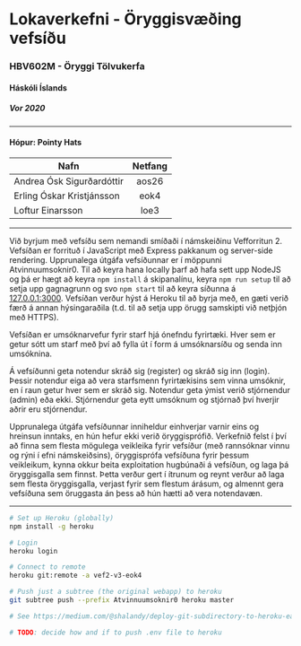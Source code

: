 # Lokaverkefni - Öryggisvæðing vefsíðu
### HBV602M - Öryggi Tölvukerfa
#### Háskóli Íslands
##### Vor 2020

<hr>

#### Hópur: Pointy Hats

| Nafn                      | Netfang       | 
| --                        | :--:          | 
| Andrea Ósk Sigurðardóttir | aos26         | 
| Erling Óskar Kristjánsson | eok4          | 
| Loftur Einarsson          | loe3          | 

<hr>

Við byrjum með vefsíðu sem nemandi smíðaði í námskeiðinu Vefforritun 2. Vefsíðan er forrituð í JavaScript með Express pakkanum og server-side rendering. Upprunalega útgáfa vefsíðunnar er í möppunni Atvinnuumsoknir0. Til að keyra hana locally þarf að hafa sett upp NodeJS og þá er hægt að keyra `npm install` á skipanalínu, keyra `npm run setup` til að setja upp gagnagrunn og svo `npm start` til að keyra síðunna á [127.0.0.1:3000](http://127.0.0.1:3000). Vefsíðan verður hýst á Heroku til að byrja með, en gæti verið færð á annan hýsingaraðila (t.d. til að setja upp örugg samskipti við netþjón með HTTPS).

Vefsíðan er umsóknarvefur fyrir starf hjá ónefndu fyrirtæki. Hver sem er getur sótt um starf með því að fylla út í form á umsóknarsíðu og senda inn umsóknina.

Á vefsíðunni geta notendur skráð sig (register) og skráð sig inn (login). Þessir notendur eiga að vera starfsmenn fyrirtækisins sem vinna umsóknir, en í raun getur hver sem er skráð sig. Notendur geta ýmist verið stjórnendur (admin) eða ekki. Stjórnendur geta eytt umsóknum og stjórnað því hverjir aðrir eru stjórnendur.

Upprunalega útgáfa vefsíðunnar inniheldur einhverjar varnir eins og hreinsun inntaks, en hún hefur ekki verið öryggisprófið. Verkefnið felst í því að finna sem flesta mögulega veikleika fyrir vefsíður (með rannsóknar vinnu og rýni í efni námskeiðsins), öryggisprófa vefsíðuna fyrir þessum veikleikum, kynna okkur beita exploitation hugbúnaði á vefsíðun, og laga þá öryggisgalla sem finnst. Þetta verður gert í ítrunum og reynt verður að laga sem flesta öryggisgalla, verjast fyrir sem flestum árásum, og almennt gera vefsíðuna sem öruggasta án þess að hún hætti að vera notendavæn.

<hr>

```bash
# Set up Heroku (globally)
npm install -g heroku

# Login
heroku login 

# Connect to remote
heroku git:remote -a vef2-v3-eok4

# Push just a subtree (the original webapp) to heroku
git subtree push --prefix Atvinnuumsoknir0 heroku master

# See https://medium.com/@shalandy/deploy-git-subdirectory-to-heroku-ea05e95fce1f for more details

# TODO: decide how and if to push .env file to heroku
```